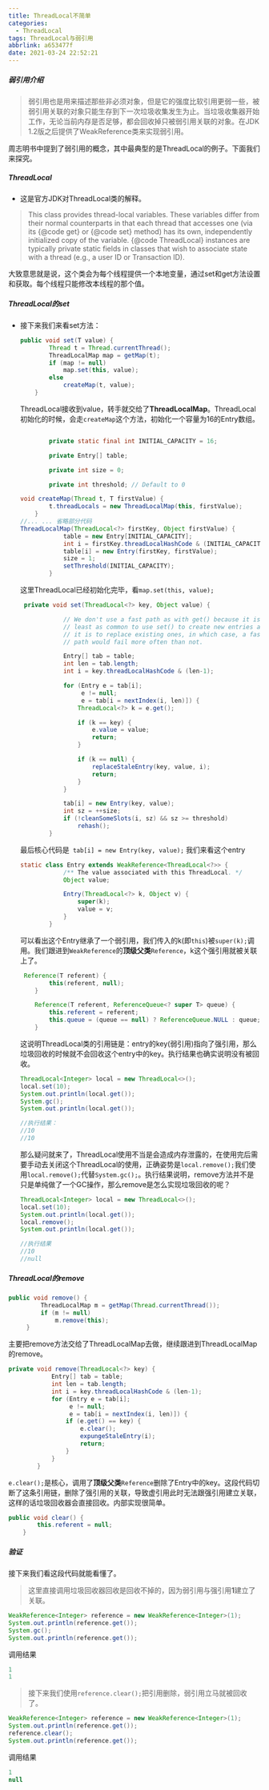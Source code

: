 ```yaml
---
title: ThreadLocal不简单
categories:
  - ThreadLocal
tags: ThreadLocal与弱引用
abbrlink: a653477f
date: 2021-03-24 22:52:21
---
```

##### 弱引用介绍

> 弱引用也是用来描述那些非必须对象，但是它的强度比软引用更弱一些，被弱引用关联的对象只能生存到下一次垃圾收集发生为止。当垃圾收集器开始工作，无论当前内存是否足够，都会回收掉只被弱引用关联的对象。在JDK 1.2版之后提供了WeakReference类来实现弱引用。

周志明书中提到了弱引用的概念，其中最典型的是ThreadLocal的例子。下面我们来探究。

##### ThreadLocal

* 这是官方JDK对ThreadLocal类的解释。

>This class provides thread-local variables.  These variables differ from
>their normal counterparts in that each thread that accesses one (via its
> {@code get} or {@code set} method) has its own, independently initialized
> copy of the variable.  {@code ThreadLocal} instances are typically private
> static fields in classes that wish to associate state with a thread (e.g.,
>a user ID or Transaction ID).

​	大致意思就是说，这个类会为每个线程提供一个本地变量，通过set和get方法设置和获取。每个线程只能修改本线程的那个值。

<!--more-->

##### ThreadLocal的set

* 接下来我们来看set方法：

  ```java
  public void set(T value) {
          Thread t = Thread.currentThread();
          ThreadLocalMap map = getMap(t);
          if (map != null)
              map.set(this, value);
          else
              createMap(t, value);
      }
  ```

  ThreadLocal接收到value，转手就交给了**ThreadLocalMap**。ThreadLocal初始化的时候，会走`createMap`这个方法，初始化一个容量为16的Entry数组。

  ```java
  
          private static final int INITIAL_CAPACITY = 16;
  
          private Entry[] table;
  
          private int size = 0;
  
          private int threshold; // Default to 0
  
  void createMap(Thread t, T firstValue) {
          t.threadLocals = new ThreadLocalMap(this, firstValue);
      }
  //... ... 省略部分代码
  ThreadLocalMap(ThreadLocal<?> firstKey, Object firstValue) {
              table = new Entry[INITIAL_CAPACITY];
              int i = firstKey.threadLocalHashCode & (INITIAL_CAPACITY - 1);
              table[i] = new Entry(firstKey, firstValue);
              size = 1;
              setThreshold(INITIAL_CAPACITY);
          }
  ```

  这里ThreadLocal已经初始化完毕，看`map.set(this, value);`

  ```java
   private void set(ThreadLocal<?> key, Object value) {
  
              // We don't use a fast path as with get() because it is at
              // least as common to use set() to create new entries as
              // it is to replace existing ones, in which case, a fast
              // path would fail more often than not.
  
              Entry[] tab = table;
              int len = tab.length;
              int i = key.threadLocalHashCode & (len-1);
  
              for (Entry e = tab[i];
                   e != null;
                   e = tab[i = nextIndex(i, len)]) {
                  ThreadLocal<?> k = e.get();
  
                  if (k == key) {
                      e.value = value;
                      return;
                  }
  
                  if (k == null) {
                      replaceStaleEntry(key, value, i);
                      return;
                  }
              }
  
              tab[i] = new Entry(key, value);
              int sz = ++size;
              if (!cleanSomeSlots(i, sz) && sz >= threshold)
                  rehash();
          }
  ```

  最后核心代码是` tab[i] = new Entry(key, value);` 我们来看这个entry

  ```java
  static class Entry extends WeakReference<ThreadLocal<?>> {
              /** The value associated with this ThreadLocal. */
              Object value;
  
              Entry(ThreadLocal<?> k, Object v) {
                  super(k);
                  value = v;
              }
          }
  ```

  可以看出这个Entry继承了一个弱引用，我们传入的k(即`this`)被`super(k);`调用。我们跟进到`WeakReference`的**顶级父类**`Reference`，k这个强引用就被关联上了。 

  ```java
   Reference(T referent) {
          this(referent, null);
      }
  
      Reference(T referent, ReferenceQueue<? super T> queue) {
          this.referent = referent;
          this.queue = (queue == null) ? ReferenceQueue.NULL : queue;
      }
  ```

  这说明ThreadLocal类的引用链是：entry的key(弱引用)指向了强引用，那么垃圾回收的时候就不会回收这个entry中的key。执行结果也确实说明没有被回收。

  ```java
  ThreadLocal<Integer> local = new ThreadLocal<>();
  local.set(10);
  System.out.println(local.get());
  System.gc();
  System.out.println(local.get());
  
  //执行结果： 
  //10
  //10
  ```

  那么疑问就来了，ThreadLocal使用不当是会造成内存泄露的，在使用完后需要手动去关闭这个ThreadLocal的使用，正确姿势是`local.remove();`我们使用`local.remove();`代替`System.gc();`。执行结果说明，remove方法并不是只是单纯做了一个GC操作，那么remove是怎么实现垃圾回收的呢？

  ```java
  ThreadLocal<Integer> local = new ThreadLocal<>();
  local.set(10);
  System.out.println(local.get());
  local.remove();
  System.out.println(local.get());
  
  //执行结果
  //10
  //null
  ```

##### ThreadLocal的remove

  ```java
  public void remove() {
           ThreadLocalMap m = getMap(Thread.currentThread());
           if (m != null)
               m.remove(this);
       }
  ```

  主要把remove方法交给了ThreadLocalMap去做，继续跟进到ThreadLocalMap的remove。

  ```java
  private void remove(ThreadLocal<?> key) {
              Entry[] tab = table;
              int len = tab.length;
              int i = key.threadLocalHashCode & (len-1);
              for (Entry e = tab[i];
                   e != null;
                   e = tab[i = nextIndex(i, len)]) {
                  if (e.get() == key) {
                      e.clear();
                      expungeStaleEntry(i);
                      return;
                  }
              }
          }
  ```

  `e.clear();`是核心，调用了**顶级父类**`Reference`删除了Entry中的key。这段代码切断了这条引用链，删除了强引用的关联，导致虚引用此时无法跟强引用建立关联，这样的话垃圾回收器会直接回收。内部实现很简单。

  ```java
  public void clear() {
          this.referent = null;
      }
  ```

##### 验证

  接下来我们看这段代码就能看懂了。

  > 这里直接调用垃圾回收器回收是回收不掉的，因为弱引用与强引用**1**建立了关联。

  ```java
  WeakReference<Integer> reference = new WeakReference<Integer>(1);
  System.out.println(reference.get());
  System.gc();
  System.out.println(reference.get());
  
  ```

  调用结果

  ```java
  1
  1
  ```

  > 接下来我们使用`reference.clear();`把引用删除，弱引用立马就被回收了。

  ```java
  WeakReference<Integer> reference = new WeakReference<Integer>(1);
  System.out.println(reference.get());
  reference.clear();
  System.out.println(reference.get());
  ```

  调用结果

  ```java
  1
  null
  ```

  

  